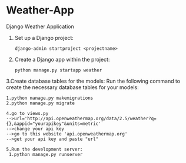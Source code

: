 # Weather-App
Django Weather Application
1. Set up a Django project:
   ```
   django-admin startproject <projectname>
   ```

2. Create a Django app within the project:
   ```
   python manage.py startapp weather
3.Create database tables for the models:
   Run the following command to create the necessary database tables for your models:
   ```
   1.python manage.py makemigrations
   2.python manage.py migrate

4.go to views.py
 -->url='http://api.openweathermap.org/data/2.5/weather?q={},&appid="yourapikey"&units=metric'
 -->change your api key
 -->go to this website 'api.openweathermap.org'
 -->get your api key and paste "url"

5.Run the development server:
    1.python manage.py runserver
 
